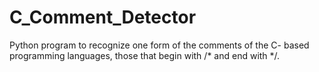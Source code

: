 # C_Comment_Detector
Python program to recognize one form of the comments of the C- based programming languages, those that begin with /* and end with */.
